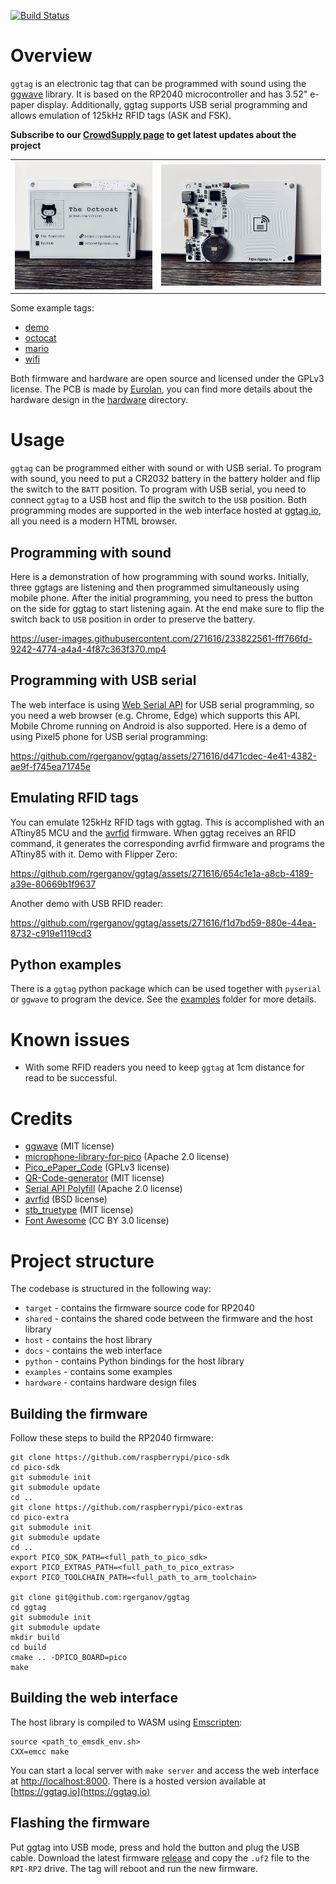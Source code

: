 [![Build Status](https://github.com/rgerganov/ggtag/workflows/CI/badge.svg)](https://github.com/rgerganov/ggtag/actions)
# Overview

`ggtag` is an electronic tag that can be programmed with sound using the [ggwave](https://github.com/ggerganov/ggwave) library.
It is based on the RP2040 microcontroller and has 3.52" e-paper display.
Additionally, ggtag supports USB serial programming and allows emulation of 125kHz RFID tags (ASK and FSK).

__Subscribe to our [CrowdSupply page](https://www.crowdsupply.com/eurolan-ltd/ggtag) to get latest updates about the project__

<table>
  <tr>
    <td>
      <img src="/pics/front.jpg"></img>
    </td>
    <td>
      <img src="/pics/back.jpg"></img>
    </td>
  </tr>
</table>

Some example tags:
 * [demo](https://ggtag.io/?i=%5Cr18%2C15%2C82%2C82%5Cq22%2C19%2C3%2Chttps%3A%2F%2Fggtag.io%5CI273%2C15%2C70%2C70%2C0%2Chttps%3A%2F%2Fggtag.io%2Fggtag-180x180.png%5Ct139%2C118%2C5%2Cggtag%5Ct58%2C149%2C3%2Cprogrammable%20e-paper%20tag%5Ca58%2C200%2C20%2Clink%5Ct86%2C203%2C4%2Chttps%3A%2F%2Fggtag.io)
 * [octocat](https://ggtag.io/?i=%5Cr10%2C25%2C110%2C110%5CI15%2C30%2C100%2C100%2C0%2Chttps%3A%2F%2Favatars.githubusercontent.com%2Fu%2F583231%5Ct140%2C50%2C5%2CThe%20Octocat%5Ct140%2C80%2C2%2Cgithub.com%2Foctocat%5Ca13%2C156%2C16%2Cmap-marker-alt%5Ct33%2C158%2C2%2CSan%20Francisco%5Ca13%2C183%2C16%2Cbuilding%5Ct33%2C185%2C2%2C%40github%5Ca180%2C154%2C16%2Clink%5Ct202%2C158%2C2%2Chttps%3A%2F%2Fgithub.blog%5Ca180%2C185%2C16%2Cenvelope%5Ct202%2C185%2C2%2Coctocat%40github.com)
 * [mario](https://ggtag.io/?i=%5CI17%2C19%2C0%2C0%2C0%2Chttps%3A%2F%2Fggtag.io%2Fmario.png%5Ct144%2C42%2C5%2CSUPER%20MARIO%5Ct146%2C75%2C4%2Cplumber%5Ca30%2C165%2C23%2Cphone-alt%5Ct68%2C168%2C3%2C08812345%5Ca30%2C208%2C23%2Cenvelope%5Ct68%2C210%2C3%2Cm%40ggtag.io%5Ca215%2C165%2C23%2Cglobe%5Ct248%2C167%2C3%2Cggtag.io%5Ca217%2C203%2C23%2Cmap-marker-alt%5Ct248%2C208%2C3%2CSofia)
 * [wifi](https://ggtag.io/?i=%5Ca20%2C20%2C75%2Cwifi%5Cq254%2C16%2C3%2CWIFI%3AS%3AWelcome%20To%20Hell%3BT%3AWPA%3BP%3A12345678%3B%3B%5Ct1%2C159%2C5%2CSSID%3A%20Welcome%20To%20Hell%5Ct1%2C189%2C5%2C%20PWD%3A%2012345678)

Both firmware and hardware are open source and licensed under the GPLv3 license.
The PCB is made by [Eurolan](http://www.eurolan.net/), you can find more details about the hardware design in the [hardware](/hardware) directory.

# Usage

`ggtag` can be programmed either with sound or with USB serial.
To program with sound, you need to put a CR2032 battery in the battery holder and flip the switch to the `BATT` position.
To program with USB serial, you need to connect `ggtag` to a USB host and flip the switch to the `USB` position.
Both programming modes are supported in the web interface hosted at [ggtag.io](https://ggtag.io), all you need is a modern HTML browser.

## Programming with sound

Here is a demonstration of how programming with sound works. Initially, three ggtags are listening and then programmed simultaneously using mobile phone.
After the initial programming, you need to press the button on the side for ggtag to start listening again. At the end make sure to flip the switch back to `USB` position in order to preserve the battery.

https://user-images.githubusercontent.com/271616/233822561-fff766fd-9242-4774-a4a4-4f87c363f370.mp4

## Programming with USB serial

The web interface is using [Web Serial API](https://developer.mozilla.org/en-US/docs/Web/API/Web_Serial_API) for USB serial programming, so you need a web browser (e.g. Chrome, Edge) which supports this API. Mobile Chrome running on Android is also supported. Here is a demo of using Pixel5 phone for USB serial programming:

https://github.com/rgerganov/ggtag/assets/271616/d471cdec-4e41-4382-ae9f-f745ea71745e

## Emulating RFID tags

You can emulate 125kHz RFID tags with ggtag. This is accomplished with an ATtiny85 MCU and the [avrfid](https://github.com/scanlime/navi-misc/blob/master/avrfid/avrfid.S) firmware. When ggtag receives an RFID command, it generates the corresponding avrfid firmware and programs the ATtiny85 with it. Demo with Flipper Zero:

https://github.com/rgerganov/ggtag/assets/271616/654c1e1a-a8cb-4189-a39e-80669b1f9637

Another demo with USB RFID reader:

https://github.com/rgerganov/ggtag/assets/271616/f1d7bd59-880e-44ea-8732-c919e1119cd3

## Python examples

There is a `ggtag` python package which can be used together with `pyserial` or `ggwave` to program the device. See the [examples](examples/) folder for more details.

# Known issues

 * With some RFID readers you need to keep `ggtag` at 1cm distance for read to be successful.

# Credits

* [ggwave](https://github.com/ggerganov/ggwave) (MIT license)
* [microphone-library-for-pico](https://github.com/ArmDeveloperEcosystem/microphone-library-for-pico/) (Apache 2.0 license)
* [Pico_ePaper_Code](https://github.com/waveshare/Pico_ePaper_Code) (GPLv3 license)
* [QR-Code-generator](https://github.com/nayuki/QR-Code-generator) (MIT license)
* [Serial API Polyfill](https://github.com/google/web-serial-polyfill) (Apache 2.0 license)
* [avrfid](https://github.com/scanlime/navi-misc/blob/master/avrfid/avrfid.S) (BSD license)
* [stb_truetype](https://github.com/nothings/stb/blob/master/stb_truetype.h) (MIT license)
* [Font Awesome](https://fontawesome.com/) (CC BY 3.0 license)

# Project structure

The codebase is structured in the following way:
 * `target` - contains the firmware source code for RP2040
 * `shared` - contains the shared code between the firmware and the host library
 * `host` - contains the host library
 * `docs` - contains the web interface
 * `python` - contains Python bindings for the host library
 * `examples` - contains some examples
 * `hardware` - contains hardware design files

## Building the firmware

Follow these steps to build the RP2040 firmware:

```
git clone https://github.com/raspberrypi/pico-sdk
cd pico-sdk
git submodule init
git submodule update
cd ..
git clone https://github.com/raspberrypi/pico-extras
cd pico-extra
git submodule init
git submodule update
cd ..
export PICO_SDK_PATH=<full_path_to_pico_sdk>
export PICO_EXTRAS_PATH=<full_path_to_pico_extras>
export PICO_TOOLCHAIN_PATH=<full_path_to_arm_toolchain>

git clone git@github.com:rgerganov/ggtag
cd ggtag
git submodule init
git submodule update
mkdir build
cd build
cmake .. -DPICO_BOARD=pico
make
```

## Building the web interface

The host library is compiled to WASM using [Emscripten](https://emscripten.org/):
```
source <path_to_emsdk_env.sh>
CXX=emcc make
```
You can start a local server with `make server` and access the web interface at [http://localhost:8000](http://localhost:8000).
There is a hosted version available at [https://ggtag.io](https://ggtag.io)

## Flashing the firmware

Put ggtag into USB mode, press and hold the button and plug the USB cable.
Download the latest firmware [release](https://github.com/rgerganov/ggtag/releases) and copy the `.uf2` file to the `RPI-RP2` drive.
The tag will reboot and run the new firmware.
